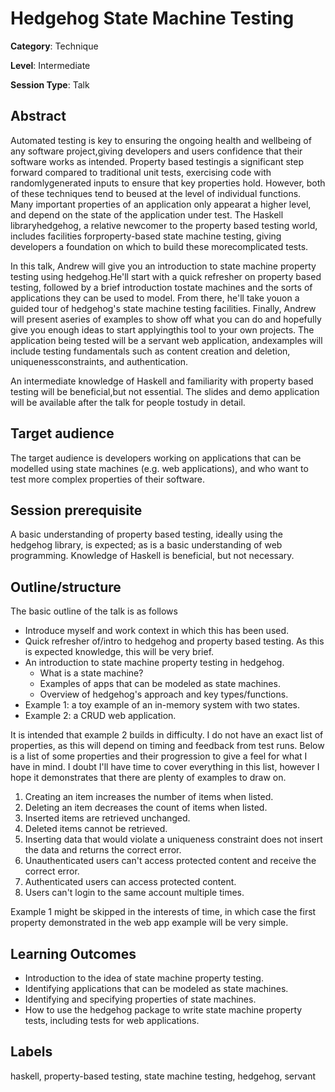 # Hedgehog State Machine Testing

**Category**: Technique

**Level**: Intermediate

**Session Type**: Talk

## Abstract

Automated testing is key to ensuring the ongoing health and wellbeing of any software project,giving
developers and users confidence that their software works as intended. Property based testingis a
significant step forward compared to traditional unit tests, exercising code with randomlygenerated
inputs to ensure that key properties hold. However, both of these techniques tend to beused at the
level of individual functions. Many important properties of an application only appearat a higher
level, and depend on the state of the application under test. The Haskell libraryhedgehog, a
relative newcomer to the property based testing world, includes facilities forproperty-based state
machine testing, giving developers a foundation on which to build these morecomplicated tests.

In this talk, Andrew will give you an introduction to state machine property testing using
hedgehog.He'll start with a quick refresher on property based testing, followed by a brief
introduction tostate machines and the sorts of applications they can be used to model. From there,
he'll take youon a guided tour of hedgehog's state machine testing facilities. Finally, Andrew will
present aseries of examples to show off what you can do and hopefully give you enough ideas to start
applyingthis tool to your own projects. The application being tested will be a servant web
application, andexamples will include testing fundamentals such as content creation and deletion,
uniquenessconstraints, and authentication.

An intermediate knowledge of Haskell and familiarity with property based testing will be
beneficial,but not essential. The slides and demo application will be available after the talk for
people tostudy in detail.

## Target audience

The target audience is developers working on applications that can be modelled using state machines
(e.g. web applications), and who want to test more complex properties of their software.

## Session prerequisite

A basic understanding of property based testing, ideally using the hedgehog library, is expected; as
is a basic understanding of web programming. Knowledge of Haskell is beneficial, but not necessary.

## Outline/structure

The basic outline of the talk is as follows

- Introduce myself and work context in which this has been used.
- Quick refresher of/intro to hedgehog and property based testing. As this is expected knowledge, this
  will be very brief.
- An introduction to state machine property testing in hedgehog.
    + What is a state machine?
    + Examples of apps that can be modeled as state machines.
    + Overview of hedgehog's approach and key types/functions.
- Example 1: a toy example of an in-memory system with two states.
- Example 2: a CRUD web application.

It is intended that example 2 builds in difficulty. I do not have an exact list of properties, as
this will depend on timing and feedback from test runs. Below is a list of some properties and their
progression to give a feel for what I have in mind. I doubt I'll have time to cover everything in
this list, however I hope it demonstrates that there are plenty of examples to draw on.

1. Creating an item increases the number of items when listed.
1. Deleting an item decreases the count of items when listed.
1. Inserted items are retrieved unchanged.
1. Deleted items cannot be retrieved.
1. Inserting data that would violate a uniqueness constraint does not insert the data and returns
   the correct error.
1. Unauthenticated users can't access protected content and receive the correct error.
1. Authenticated users can access protected content.
1. Users can't login to the same account multiple times.

Example 1 might be skipped in the interests of time, in which case the first property demonstrated
in the web app example will be very simple.

## Learning Outcomes

- Introduction to the idea of state machine property testing.
- Identifying applications that can be modeled as state machines.
- Identifying and specifying properties of state machines.
- How to use the hedgehog package to write state machine property tests, including tests for web
  applications.

## Labels

haskell, property-based testing, state machine testing, hedgehog, servant
